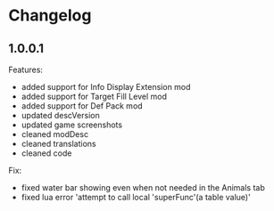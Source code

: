 # Changelog

## 1.0.0.1

Features:

- added support for Info Display Extension mod
- added support for Target Fill Level mod
- added support for Def Pack mod
- updated descVersion
- updated game screenshots
- cleaned modDesc
- cleaned translations
- cleaned code

Fix:

- fixed water bar showing even when not needed in the Animals tab
- fixed lua error 'attempt to call local 'superFunc'(a table value)'